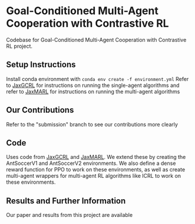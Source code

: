 # Goal-Conditioned Multi-Agent Cooperation with Contrastive RL
Codebase for Goal-Conditioned Multi-Agent Cooperation with Contrastive RL project.

## Setup Instructions
Install conda environment with ``conda env create -f environment.yml``
Refer to [JaxGCRL](https://github.com/MichalBortkiewicz/JaxGCRL) for instructions on running the single-agent algorithms and refer to [JaxMARL](https://github.com/FLAIROx/JaxMARL/tree/main) for instructions on running the multi-agent algorithms

## Our Contributions
Refer to the "submission" branch to see our contributions more clearly

## Code
Uses code from [JaxGCRL](https://github.com/MichalBortkiewicz/JaxGCRL) and [JaxMARL](https://github.com/FLAIROx/JaxMARL/tree/main). We extend these by creating the AntSoccerV1 and AntSoccerV2 environments. We also define a dense reward function for PPO to work on these environments, as well as create multi-agent wrappers for multi-agent RL algorithms like ICRL to work on these environments.

## Results and Further Information
Our paper and results from this project are available

